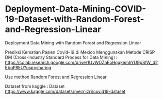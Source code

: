# Deployment-Data-Mining-COVID-19-Dataset-with-Random-Forest-and-Regression-Linear
Deployment Data Mining with Random Forest and Regression Linear 

Prediksi Kematian Pasien Covid-19 di Mexico Menggunakan Metode CRISP DM (Cross-Industry Standard Process for Data Mining) :
https://colab.research.google.com/drive/1UvWDZaEoHqqkemhYU9pSfW_42EbqP8EU?usp=sharing

Use method Random Forest and Regression Linear 

Dataset from kaggle : Dataset https://www.kaggle.com/datasets/meirnizri/covid19-dataset
